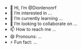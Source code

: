 - 👋 Hi, I’m @Dionlenonrf
- 👀 I’m interested in ...
- 🌱 I’m currently learning ...
- 💞️ I’m looking to collaborate on ...
- 📫 How to reach me ...
- 😄 Pronouns: ...
- ⚡ Fun fact: ...

<!---
Dionlenonrf/Dionlenonrf is a ✨ special ✨ repository because its `README.md` (this file) appears on your GitHub profile.
You can click the Preview link to take a look at your changes.
--->
